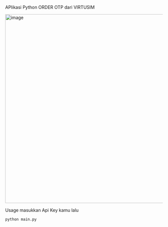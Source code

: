 APlikasi Python ORDER OTP dari VIRTUSIM

<img width="1385" height="603" alt="image" src="https://github.com/user-attachments/assets/fdc06f97-f3e7-4834-b101-624df568f5f5" />

Usage
masukkan Api Key kamu lalu

```python main.py```
